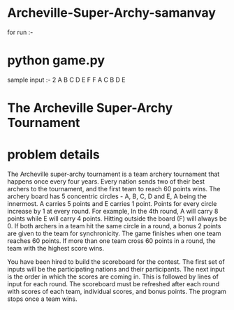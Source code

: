 # Archeville-Super-Archy-samanvay

for run :- 
# python game.py

sample input :- 2
A
B
C
D
E
F
F
A
C
B
D
E


# The Archeville Super-Archy Tournament

# problem details 

The Archeville super-archy tournament is a team archery tournament that happens once every four years. Every nation sends two of their best archers to the tournament, and the first team to reach 60 points wins. 
The archery board has 5 concentric circles - A, B, C, D and E, A being the innermost. A carries 5 points and E carries 1 point. 
Points for every circle increase by 1 at every round. For example, In the 4th round, A will carry 8 points while E will carry 4 points. Hitting outside the board (F) will always be 0. 
If both archers in a team hit the same circle in a round, a bonus 2 points are given to the team for synchronicity. 
The game finishes when one team reaches 60 points. 
If more than one team cross 60 points in a round, the team with the highest score wins. 

You have been hired to build the scoreboard for the contest. The first set of inputs will be the participating nations and their participants. The next input is the order in which the scores are coming in. This is followed by lines of input for each round. The scoreboard must be refreshed after each round with scores of each team, individual scores, and bonus points. The program stops once a team wins. 
